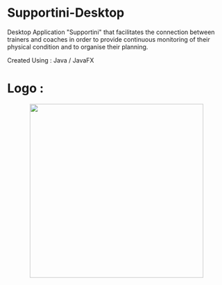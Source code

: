 # Supportini-Desktop
Desktop Application "Supportini" that facilitates the connection between trainers and coaches in order to provide continuous monitoring of their physical condition and to organise their planning.  

Created Using : Java / JavaFX

# Logo :

<div align="center">
<img src = "https://user-images.githubusercontent.com/110169371/209485797-71f85cbb-74b7-40bf-a6c4-a59d9da72620.png" width="400">
</div>
